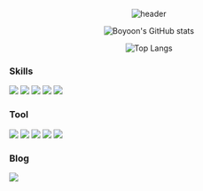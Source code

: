 
<div align="center">

![header](https://capsule-render.vercel.app/api?type=cylinder&color=auto&height=100&section=header&text=Welcome!%20I'm%20FrontEnd%20Developer&fontSize=40&animation=fadeIn)

![Boyoon's GitHub stats](https://github-readme-stats.vercel.app/api?username=kimboyoon&show_icons=true&theme=highcontrast)

![Top Langs](https://github-readme-stats.vercel.app/api/top-langs/?username=kimboyoon&layout=compact&theme=highcontrast)
</div>

### Skills
<p display="inline">
  <img src="https://img.shields.io/badge/javascript-F7DF1E?style=for-the-badge&logo=javascript&logoColor=black"> 
  <img src="https://img.shields.io/badge/react-61DAFB?style=for-the-badge&logo=react&logoColor=black"> 
  <img src="https://img.shields.io/badge/css3-1572B6?style=for-the-badge&logo=CSS3&logoColor=white"/>
  <img src="https://img.shields.io/badge/Sass-CC6699?style=for-the-badge&logo=sass&logoColor=fff"/>
  <img src="https://img.shields.io/badge/styledcomponent-DB7093?style=for-the-badge&logo=styled-components&logoColor=white"> 
</p>

### Tool #
<div>
  <img src="https://img.shields.io/badge/vsCode-007ACC?style=for-the-badge&logo=Visual Studio Code&logoColor=white"/>
  <img src="https://img.shields.io/badge/Git-F05032?style=for-the-badge&logo=Git&logoColor=white"/> 
  <img src="https://img.shields.io/badge/GitHub-181717?style=for-the-badge&logo=GitHub&logoColor=white"/>
  <img src="https://img.shields.io/badge/notion-000000?style=for-the-badge&logo=Notion&logoColor=white"> 
  <img src="https://img.shields.io/badge/trello-0052CC?style=for-the-badge&logo=trello&logoColor=fff"/>
</div>

### Blog
<a href="https://velog.io/@kby0908"><img src="https://img.shields.io/badge/velog-20C997?style=for-the-badge&logo=velog&logoColor=fff"/></a>
